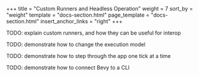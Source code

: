 +++
title = "Custom Runners and Headless Operation"
weight = 7
sort_by = "weight"
template = "docs-section.html"
page_template = "docs-section.html"
insert_anchor_links = "right"
+++

TODO: explain custom runners, and how they can be useful for interop

TODO: demonstrate how to change the execution model

TODO: demonstrate how to step through the app one tick at a time

TODO: demonstrate how to connect Bevy to a CLI

